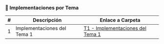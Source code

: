 ### 📁 Implementaciones por Tema

| # | Descripción                 | Enlace a Carpeta                                                                                       |
| - | --------------------------- | ------------------------------------------------------------------------------------------------------ |
| 1 | Implementaciones del Tema 1 | [T1 - Implementaciones del Tema 1](https://github.com/ANTONY2812/M-todos-Num-ricos/tree/main/Tema%201) |
